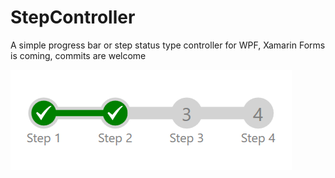 # StepController
A simple progress bar or step status type controller for WPF, Xamarin Forms is coming, commits are welcome

![screenshot_stepcontroller](https://raw.githubusercontent.com/bobbydharrell/StepController/master/screenshot.png)
